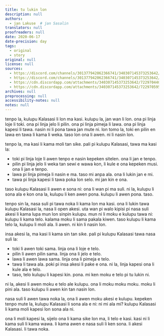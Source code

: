 ```yaml
---
title: tu lukin lon
description: null
authors:
  - jan Lakuse  # jan Sasalin
translators: null
proofreaders: null
date: 2020-06-17
date-precision: day
tags:
  - original
  - story
original: null
license: null
sources:
  - https://discord.com/channels/301377942062366741/340307145373253642/722970441110781952
  - https://discord.com/channels/301377942062366741/340307145373253642/722970595943514143
  - https://cdn.discordapp.com/attachments/340307145373253642/722970440963850330/tu_lukin_lon__nanpa_2.pdf
  - https://cdn.discordapp.com/attachments/340307145373253642/722970595670622248/tu_lukin_lon_corrections_version.pdf
archives: null
preprocessing: null
accessibility-notes: null
notes: null
---
```


tenpo la, kulupu Kalasasi li lon ma kasi. kulupu la, jan wan li lon. ona pi linja loje li toki. ona pi linja jelo li pilin. ona pi linja pimeja li lawa. ona pi linja kapesi li tawa. nasin ni li pona tawa jan mute ni. lon tomo la, toki en pilin en lawa en tawa li kama li weka. taso lon ona li awen. ni li nasin lon.

tenpo la, ma kasi li kama moli tan sike. pali pi kulupu Kalasasi, tawa ma kasi la:
* toki pi linja loje li awen tenpo e nasin kepeken sitelen. ona li jan e tenpo.
* pilin pi linja jelo li weka tan sewi e wawa kon, li kule e ona kepeken musi. ona li jan e tenpo.
* lawa pi linja pimeja li nasin e ma. taso mi anpa ala. ona li lukin jan e mi.
* tawa pi linja kapesi li tawa poka lon selo. mi jan kin e ona.

taso kulupu Kalasasi li awen e sona ni: ona li wan pi ma suli. ni la, kulupu li sona ala e kon ona la, kulupu li ken awen pona. kulupu li awen pona. taso.

tenpo sin la, nasa suli pi tawa noka li kama lon ma kasi. ona li lukin tawa kulupu Kalasasi la, nasa li open akesi. uta wan pi walo kipisi pi nasa suli akesi li kama lupa mun lon sinpin kulupu. mun ni li moku e kulupu tawa ni: kulupu li kama telo. kalama moku li sama pakala kiwen. taso kulupu li kama telo la, kulupu li moli ala. li awen. ni kin li nasin lon.

insa akesi la, ma kasi li kama sin tan sike. pali pi kulupu Kalasasi tawa nasa suli la:
* toki li awen toki sama. linja ona li loje e telo.
* pilin li awen pilin sama. linja ona li jelo e telo.
* lawa li awen lawa sama. linja ona li pimeja e telo.
* tawa li tawa ala. poki pi insa akesi li pake e ona. ni la, linja kapesi ona li kule ala e telo.
* taso, telo kulupu li kapesi kin. pona. mi ken moku e telo pi tu lukin ni.

ni la, akesi li awen moku e telo ale kulupu. ona li moku moku moku. moku li pini ala. taso kulupu li awen kin tan nasin lon.

nasa suli li awen tawa noka la, ona li awen moku akesi e kulupu. kepeken tenpo mute la, kulupu Kalasasi li sona ala e ni: ni mi ala mi? kulupu Kalasasi li kama moli kapesi lon sona ala ni.

ona li moli kapesi la, sijelo ona li kama sike lon ma, li telo e kasi. kasi ni li kama suli li kama wawa. li kama awen e nasa suli li ken sona. li akesi Kalasasi. li tawa noka.
